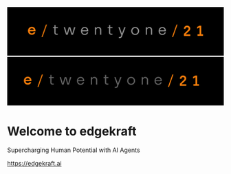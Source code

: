<img src='./images/banner-light.png#gh-dark-mode-only' alt='e21.ai'/>
<img src='./images/banner-dark.png#gh-light-mode-only' alt='e21.ai'/>

# Welcome to edgekraft

Supercharging Human Potential with AI Agents

https://edgekraft.ai

